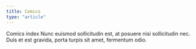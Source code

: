 ```yaml
---
title: Comics
type: "article"
---
```


Comics index Nunc euismod sollicitudin est, at posuere nisi sollicitudin nec. Duis et est gravida, porta turpis sit amet, fermentum odio.
